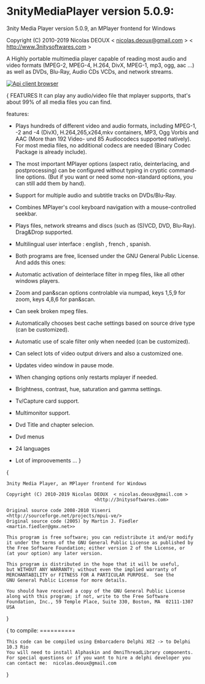 # 3nityMediaPlayer version 5.0.9:

3nity Media Player version 5.0.9, an MPlayer frontend for Windows

Copyright (C) 2010-2019 Nicolas DEOUX  < nicolas.deoux@gmail.com > < http://www.3nitysoftwares.com >
                  

A Highly portable multimedia player capable of reading most audio and video formats (MPEG-2, MPEG-4, H.264, DivX, MPEG-1, mp3, ogg, aac ...) as well as DVDs, Blu-Ray, Audio CDs VCDs, and network streams.

[![Api client browser](http://3nitysoftwares.com/application/files/thumbnails/small/7615/4953/2993/51437141_10210500715273045_1420538786516828160_o.jpg)](http://3nitysoftwares.com/application/files/thumbnails/small/7615/4953/2993/51437141_10210500715273045_1420538786516828160_o.jpg)

{
FEATURES
It can play any audio/video file that mplayer supports, that's about 99% of all media files you can find.

features:

* Plays hundreds of different video and audio formats, including MPEG-1, -2 and -4 (DivX), H.264,265,x264,mkv containers, MP3, Ogg Vorbis and AAC (More than 192 Video- und 85 Audiocodecs supported natively). For most media files, no additional codecs are needed (Binary Codec Package is already include).
* The most important MPlayer options (aspect ratio, deinterlacing, and postprocessing) can be configured without typing in cryptic command-line options. (But if you want or need some non-standard options, you can still add them by hand).
* Support for multiple audio and subtitle tracks on DVDs/Blu-Ray.
* Combines MPlayer's cool keyboard navigation with a mouse-controlled seekbar.
* Plays files, network streams and discs (such as (S)VCD, DVD, Blu-Ray). Drag&Drop supported.
* Multilingual user interface : english , french , spanish.
* Both programs are free, licensed under the GNU General Public License.
And adds this ones:

* Automatic activation of deinterlace filter in mpeg files, like all other windows players.
* Zoom and pan&scan options controlable via numpad, keys 1,5,9 for zoom, keys 4,8,6 for pan&scan.
* Can seek broken mpeg files.
* Automatically chooses best cache settings based on source drive type (can be customized).
* Automatic use of scale filter only when needed (can be customized).
* Can select lots of video output drivers and also a customized one.
* Updates video window in pause mode.
* When changing options only restarts mplayer if needed.
* Brightness, contrast, hue, saturation and gamma settings.
* Tv/Capture card support.
* Multimonitor support.
* Dvd Title and chapter selecion.
* Dvd menus
* 24 languages 
* Lot of improovements ...
}

{

	3nity Media Player, an MPlayer frontend for Windows

	Copyright (C) 2010-2019 Nicolas DEOUX  < nicolas.deoux@gmail.com >
									<http://3nitysoftwares.com>

    Original source code 2008-2010 Visenri  <http://sourceforge.net/projects/mpui-ve/>
    Original source code (2005) by Martin J. Fiedler <martin.fiedler@gmx.net>>

    This program is free software; you can redistribute it and/or modify
    it under the terms of the GNU General Public License as published by
    the Free Software Foundation; either version 2 of the License, or
    (at your option) any later version.

    This program is distributed in the hope that it will be useful,
    but WITHOUT ANY WARRANTY; without even the implied warranty of
    MERCHANTABILITY or FITNESS FOR A PARTICULAR PURPOSE.  See the
    GNU General Public License for more details.

    You should have received a copy of the GNU General Public License
    along with this program; if not, write to the Free Software
    Foundation, Inc., 59 Temple Place, Suite 330, Boston, MA  02111-1307  USA
}

{   to compile:
    ==========
	
    This code can be compiled using Embarcadero Delphi XE2 -> to Delphi 10.3 Rio
    You will need to install Alphaskin and OmniThreadLibrary components.
    For special questions or if you want to hire a delphi developer you can contact me:  nicolas.deoux@gmail.com
}




